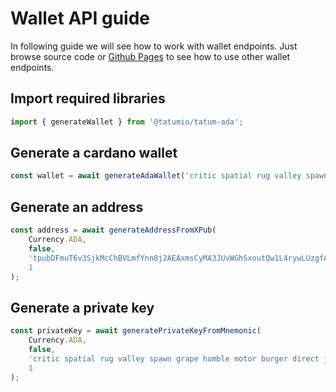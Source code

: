 # Wallet API guide

In following guide we will see how to work with wallet endpoints. Just browse source code
or [Github Pages](https://tatumio.github.io/tatum-ada/) to see how to use other wallet endpoints.

## Import required libraries

```typescript
import { generateWallet } from '@tatumio/tatum-ada';
```

## Generate a cardano wallet

```typescript
const wallet = await generateAdaWallet('critic spatial rug valley spawn grape humble motor burger direct jump galaxy still swim foot real vast tribe blast fence virtual away spice funny');
```

## Generate an address

```typescript
const address = await generateAddressFromXPub(
    Currency.ADA,
    false,
    'tpubDFmuT6v3SjkMcChBVLmfYnn8j2AEAxmsCyMA3JUvWGhSxoutQw1L4rywLUzgfAdkE894gJrFqTqCvV6neUYXGQFmd61G6D6XsTr93tZi237',
    1
);
```

## Generate a private key

```typescript
const privateKey = await generatePrivateKeyFromMnemonic(
    Currency.ADA,
    false,
    'critic spatial rug valley spawn grape humble motor burger direct jump galaxy still swim foot real vast tribe blast fence virtual away spice funny',
    1
);
```
